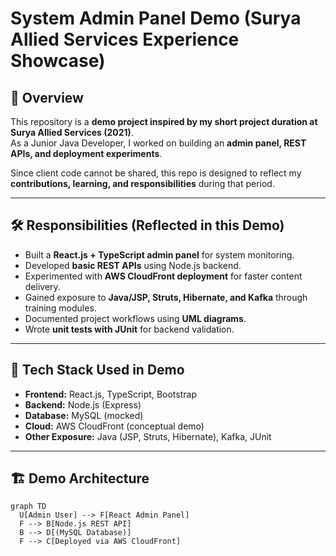 # System Admin Panel Demo (Surya Allied Services Experience Showcase)

## 📌 Overview
This repository is a **demo project inspired by my short project duration at Surya Allied Services (2021)**.  
As a Junior Java Developer, I worked on building an **admin panel, REST APIs, and deployment experiments**.  

Since client code cannot be shared, this repo is designed to reflect my **contributions, learning, and responsibilities** during that period.  

---

## 🛠️ Responsibilities (Reflected in this Demo)
- Built a **React.js + TypeScript admin panel** for system monitoring.  
- Developed **basic REST APIs** using Node.js backend.  
- Experimented with **AWS CloudFront deployment** for faster content delivery.  
- Gained exposure to **Java/JSP, Struts, Hibernate, and Kafka** through training modules.  
- Documented project workflows using **UML diagrams**.  
- Wrote **unit tests with JUnit** for backend validation.  

---

## 🔧 Tech Stack Used in Demo
- **Frontend:** React.js, TypeScript, Bootstrap  
- **Backend:** Node.js (Express)  
- **Database:** MySQL (mocked)  
- **Cloud:** AWS CloudFront (conceptual demo)  
- **Other Exposure:** Java (JSP, Struts, Hibernate), Kafka, JUnit  

---

## 🏗️ Demo Architecture

```mermaid
graph TD
  U[Admin User] --> F[React Admin Panel]
  F --> B[Node.js REST API]
  B --> D[(MySQL Database)]
  F --> C[Deployed via AWS CloudFront]

